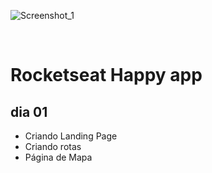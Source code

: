 ![Screenshot_1](https://user-images.githubusercontent.com/59846340/95803674-184af680-0cd7-11eb-8db5-48d14fcc3310.png)

<br>

# Rocketseat <nlw> Happy app
  
  ## dia 01
  
- Criando Landing Page
- Criando rotas
- Página de Mapa
